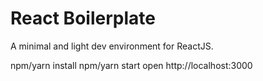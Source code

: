 React Boilerplate
=====================

A minimal and light dev environment for ReactJS.


npm/yarn install
npm/yarn start
open http://localhost:3000
```
